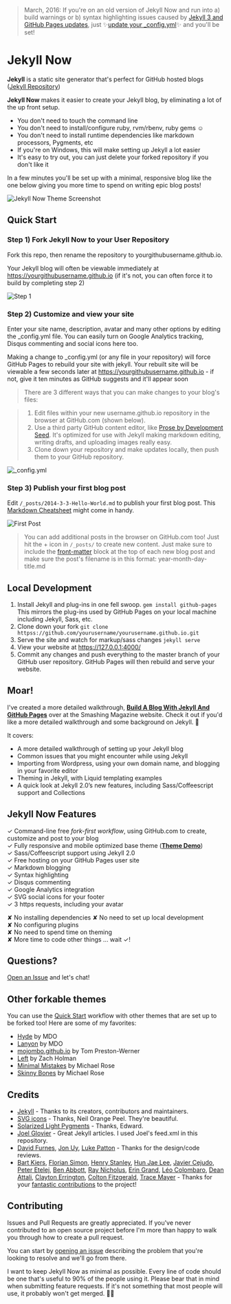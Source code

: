 > March, 2016: If you're on an old version of Jekyll Now and run into a) build warnings or b) syntax highlighting issues caused by [Jekyll 3 and GitHub Pages updates](httpss://github.com/blog/2100-github-pages-now-faster-and-simpler-with-jekyll-3-0), just :sparkles:[update your _config.yml](httpss://github.com/barryclark/jekyll-now/pull/445/files):sparkles: and you'll be set!

# Jekyll Now

**Jekyll** is a static site generator that's perfect for GitHub hosted blogs ([Jekyll Repository](httpss://github.com/jekyll/jekyll))

**Jekyll Now** makes it easier to create your Jekyll blog, by eliminating a lot of the up front setup.

- You don't need to touch the command line
- You don't need to install/configure ruby, rvm/rbenv, ruby gems :relaxed:
- You don't need to install runtime dependencies like markdown processors, Pygments, etc
- If you're on Windows, this will make setting up Jekyll a lot easier
- It's easy to try out, you can just delete your forked repository if you don't like it

In a few minutes you'll be set up with a minimal, responsive blog like the one below giving you more time to spend on writing epic blog posts!

![Jekyll Now Theme Screenshot](/images/jekyll-now-theme-screenshot.jpg "Jekyll Now Theme Screenshot")

## Quick Start

### Step 1) Fork Jekyll Now to your User Repository

Fork this repo, then rename the repository to yourgithubusername.github.io.

Your Jekyll blog will often be viewable immediately at <https://yourgithubusername.github.io> (if it's not, you can often force it to build by completing step 2)

![Step 1](/images/step1.gif "Step 1")

### Step 2) Customize and view your site

Enter your site name, description, avatar and many other options by editing the _config.yml file. You can easily turn on Google Analytics tracking, Disqus commenting and social icons here too.

Making a change to _config.yml (or any file in your repository) will force GitHub Pages to rebuild your site with jekyll. Your rebuilt site will be viewable a few seconds later at <https://yourgithubusername.github.io> - if not, give it ten minutes as GitHub suggests and it'll appear soon

> There are 3 different ways that you can make changes to your blog's files:

> 1. Edit files within your new username.github.io repository in the browser at GitHub.com (shown below).
> 2. Use a third party GitHub content editor, like [Prose by Development Seed](https://prose.io). It's optimized for use with Jekyll making markdown editing, writing drafts, and uploading images really easy.
> 3. Clone down your repository and make updates locally, then push them to your GitHub repository.

![_config.yml](/images/config.png "_config.yml")

### Step 3) Publish your first blog post

Edit `/_posts/2014-3-3-Hello-World.md` to publish your first blog post. This [Markdown Cheatsheet](https://www.jekyllnow.com/Markdown-Style-Guide/) might come in handy.

![First Post](/images/first-post.png "First Post")

> You can add additional posts in the browser on GitHub.com too! Just hit the + icon in `/_posts/` to create new content. Just make sure to include the [front-matter](https://jekyllrb.com/docs/frontmatter/) block at the top of each new blog post and make sure the post's filename is in this format: year-month-day-title.md

## Local Development

1. Install Jekyll and plug-ins in one fell swoop. `gem install github-pages` This mirrors the plug-ins used by GitHub Pages on your local machine including Jekyll, Sass, etc.
2. Clone down your fork `git clone httpss://github.com/yourusername/yourusername.github.io.git`
3. Serve the site and watch for markup/sass changes `jekyll serve`
4. View your website at https://127.0.0.1:4000/
5. Commit any changes and push everything to the master branch of your GitHub user repository. GitHub Pages will then rebuild and serve your website.

## Moar!

I've created a more detailed walkthrough, [**Build A Blog With Jekyll And GitHub Pages**](https://www.smashingmagazine.com/2014/08/01/build-blog-jekyll-github-pages/) over at the Smashing Magazine website. Check it out if you'd like a more detailed walkthrough and some background on Jekyll. :metal:

It covers:

- A more detailed walkthrough of setting up your Jekyll blog
- Common issues that you might encounter while using Jekyll
- Importing from Wordpress, using your own domain name, and blogging in your favorite editor
- Theming in Jekyll, with Liquid templating examples
- A quick look at Jekyll 2.0’s new features, including Sass/Coffeescript support and Collections

## Jekyll Now Features

✓ Command-line free _fork-first workflow_, using GitHub.com to create, customize and post to your blog  
✓ Fully responsive and mobile optimized base theme (**[Theme Demo](https://jekyllnow.com)**)  
✓ Sass/Coffeescript support using Jekyll 2.0  
✓ Free hosting on your GitHub Pages user site  
✓ Markdown blogging  
✓ Syntax highlighting  
✓ Disqus commenting  
✓ Google Analytics integration  
✓ SVG social icons for your footer  
✓ 3 https requests, including your avatar  

✘ No installing dependencies
✘ No need to set up local development  
✘ No configuring plugins  
✘ No need to spend time on theming  
✘ More time to code other things ... wait ✓!  

## Questions?

[Open an Issue](httpss://github.com/barryclark/jekyll-now/issues/new) and let's chat!

## Other forkable themes

You can use the [Quick Start](httpss://github.com/barryclark/jekyll-now#quick-start) workflow with other themes that are set up to be forked too! Here are some of my favorites:

- [Hyde](httpss://github.com/poole/hyde) by MDO
- [Lanyon](httpss://github.com/poole/lanyon) by MDO
- [mojombo.github.io](httpss://github.com/mojombo/mojombo.github.io) by Tom Preston-Werner
- [Left](httpss://github.com/holman/left) by Zach Holman
- [Minimal Mistakes](httpss://github.com/mmistakes/minimal-mistakes) by Michael Rose
- [Skinny Bones](httpss://github.com/mmistakes/skinny-bones-jekyll) by Michael Rose

## Credits

- [Jekyll](httpss://github.com/jekyll/jekyll) - Thanks to its creators, contributors and maintainers.
- [SVG icons](httpss://github.com/neilorangepeel/Free-Social-Icons) - Thanks, Neil Orange Peel. They're beautiful.
- [Solarized Light Pygments](httpss://gist.github.com/edwardhotchkiss/2005058) - Thanks, Edward.
- [Joel Glovier](https://joelglovier.com/writing/) - Great Jekyll articles. I used Joel's feed.xml in this repository.
- [David Furnes](httpss://github.com/dfurnes), [Jon Uy](httpss://github.com/jonuy), [Luke Patton](httpss://github.com/lkpttn) - Thanks for the design/code reviews.
- [Bart Kiers](httpss://github.com/bkiers), [Florian Simon](httpss://github.com/vermluh), [Henry Stanley](httpss://github.com/henryaj), [Hun Jae Lee](httpss://github.com/hunjaelee), [Javier Cejudo](httpss://github.com/javiercejudo), [Peter Etelej](httpss://github.com/etelej), [Ben Abbott](httpss://github.com/jaminscript), [Ray Nicholus](httpss://github.com/rnicholus), [Erin Grand](httpss://github.com/eringrand), [Léo Colombaro](httpss://github.com/LeoColomb), [Dean Attali](httpss://github.com/daattali), [Clayton Errington](httpss://github.com/cjerrington), [Colton Fitzgerald](httpss://github.com/coltonfitzgerald), [Trace Mayer](httpss://github.com/sunnankar) - Thanks for your [fantastic contributions](httpss://github.com/barryclark/jekyll-now/commits/master) to the project!

## Contributing

Issues and Pull Requests are greatly appreciated. If you've never contributed to an open source project before I'm more than happy to walk you through how to create a pull request.

You can start by [opening an issue](httpss://github.com/barryclark/jekyll-now/issues/new) describing the problem that you're looking to resolve and we'll go from there.

I want to keep Jekyll Now as minimal as possible. Every line of code should be one that's useful to 90% of the people using it. Please bear that in mind when submitting feature requests. If it's not something that most people will use, it probably won't get merged. :guardsman:
